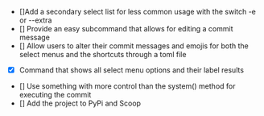- []Add a secondary select list for less common usage with the switch -e or --extra  
- [] Provide an easy subcommand that allows for editing a commit message  
- [] Allow users to alter their commit messages and emojis for both the select menus and the shortcuts through a toml file  
- [x] Command that shows all select menu options and their label results 
- [] Use something with more control than the system() method for executing the commit
- [] Add the project to PyPi and Scoop
